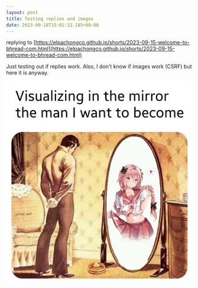 ```yaml
---
layout: post
title: Testing replies and images
date: 2023-09-18T15:01:22.185+08:00
---
```

replying to [https://elpachongco.github.io/shorts/2023-09-15-welcome-to-bhread-com.html](https://elpachongco.github.io/shorts/2023-09-15-welcome-to-bhread-com.html)

Just testing out if replies work. Also, I don't know if images work (CSRF) but here it is anyway.

![](/img/uploads/meme.jpg)



